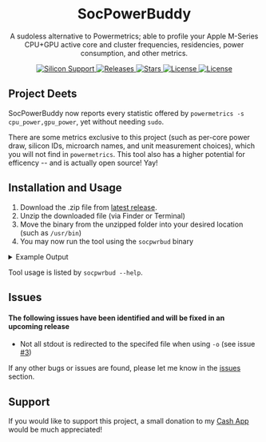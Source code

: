 <h1 align="center" style="">SocPowerBuddy</h1>
<p align="center">
A sudoless alternative to Powermetrics; able to profile your Apple M-Series CPU+GPU active core and cluster frequencies, residencies, power consumption, and other metrics.
</p>
<p align="center">
<a href="">
       <img alt="Silicon Support" src="https://img.shields.io/badge/SoC_Support-All_M1_Series_Offical-orange.svg"/>
    </a>
    <a href="https://github.com/BitesPotatoBacks/SocPowerBuddy/releases">
        <img alt="Releases" src="https://img.shields.io/github/release/BitesPotatoBacks/SocPowerBuddy.svg"/>
    </a>
    <a href="https://github.com/BitesPotatoBacks/SocPowerBuddy/stargazers">
        <img alt="Stars" src="https://img.shields.io/github/stars/BitesPotatoBacks/SocPowerBuddy.svg"/>
    </a>
    <a href="https://github.com/BitesPotatoBacks/SocPowerBuddy/blob/main/LICENSE">
        <img alt="License" src="https://img.shields.io/github/license/BitesPotatoBacks/SocPowerBuddy.svg"/>
    </a>
    <a href="https://cash.app/$bitespotatobacks">
        <img alt="License" src="https://img.shields.io/badge/donate-Cash_App-default.svg"/>
    </a>
</p>

## Project Deets
SocPowerBuddy now reports every statistic offered by `powermetrics -s cpu_power,gpu_power`, yet without needing `sudo`.

There are some metrics exclusive to this project (such as per-core power draw, silicon IDs, microarch names, and unit measurement choices), which you will not find in `powermetrics`. This tool also has a higher potential for efficency -- and is actually open source! Yay!

## Installation and Usage

1. Download the .zip file from [latest release](https://github.com/BitesPotatoBacks/SocPowerBuddy/releases).
2. Unzip the downloaded file (via Finder or Terminal)
3. Move the binary from the unzipped folder into your desired location (such as `/usr/bin`) 
4. You may now run the tool using the `socpwrbud` binary

<details>

<summary>Example Output</summary>

The following is a single metric sample taken by executing `socpwrbud -a -i 275` on an Macmini9,1 while running an GeekBench Benchmark:

```
Apple M1 T8103 (Sample 1):

	4-Core Icestorm ECPU:

		Instructions Retired:   1.14869e+08
		Instructions Per-Clock: 1.35419

		Power Consumption: 21.82 mW
		Active Frequency:  1032.62 MHz
		Active Residency:  20.49%
		Dvfm Distribution: (972 MHz: 85.39% [235ms]   1332 MHz: 13.52% [37ms]   2064 MHz: 1.09% [3ms])  

		Core 0:
			Power Consumption: 3.64 mW
			Active Frequency:  1040.09 MHz
			Active Residency:  10.42%
			Dvfm Distribution: (972 MHz: 84.94% [234ms]   1332 MHz: 13.17% [36ms]   2064 MHz: 1.89% [5ms])  
		Core 1:
			Power Consumption: 3.64 mW
			Active Frequency:  1042.85 MHz
			Active Residency:  8.92%
			Dvfm Distribution: (972 MHz: 82.78% [228ms]   1332 MHz: 16.01% [44ms]   2064 MHz: 1.21% [3ms])  
		Core 2:
			Power Consumption: 3.64 mW
			Active Frequency:  1035.74 MHz
			Active Residency:  5.54%
			Dvfm Distribution: (972 MHz: 83.02% [228ms]   1332 MHz: 16.62% [46ms]   2064 MHz: 0.36% [1ms])  
		Core 3:
			Power Consumption: 0 mW
			Active Frequency:  1144.24 MHz
			Active Residency:  2.10%
			Dvfm Distribution: (972 MHz: 56.57% [156ms]   1332 MHz: 41.25% [113ms]   2064 MHz: 2.17% [6ms])  

	4-Core Firestorm PCPU:

		Instructions Retired:   4.08990e+09
		Instructions Per-Clock: 4.67874

		Power Consumption: 4254.55 mW
		Active Frequency:  3126.83 MHz
		Active Residency:  96.16%
		Dvfm Distribution: (600 MHz: 0.02% [0ms]   1956 MHz: 1.39% [4ms]   2184 MHz: 1.45% [4ms]   2388 MHz: 2.90% [8ms]   2592 MHz: 1.45% [4ms]   2772 MHz: 1.86% [5ms]   2988 MHz: 1.42% [4ms]   3144 MHz: 1.46% [4ms]   3204 MHz: 88.05% [242ms])  

		Core 4:
			Power Consumption: 247.27 mW
			Active Frequency:  3166.74 MHz
			Active Residency:  7.32%
			Dvfm Distribution: (600 MHz: 0.24% [1ms]   2772 MHz: 3.02% [8ms]   2988 MHz: 8.34% [23ms]   3204 MHz: 88.41% [243ms])  
		Core 5:
			Power Consumption: 3650.91 mW
			Active Frequency:  3123.67 MHz
			Active Residency:  90.59%
			Dvfm Distribution: (1956 MHz: 1.48% [4ms]   2184 MHz: 1.54% [4ms]   2388 MHz: 3.08% [8ms]   2592 MHz: 1.54% [4ms]   2772 MHz: 1.73% [5ms]   2988 MHz: 1.50% [4ms]   3144 MHz: 1.55% [4ms]   3204 MHz: 87.59% [241ms])  
		Core 6:
			Power Consumption: 0 mW
			Active Frequency:  3173.20 MHz
			Active Residency:  0.01%
			Dvfm Distribution: (2772 MHz: 7.13% [20ms]   3204 MHz: 92.87% [255ms])  
		Core 7:
			Power Consumption: 0 mW
			Active Frequency:  3204 MHz
			Active Residency:  0.00%
			Dvfm Distribution: (3204 MHz: 100% [275ms])  

	8-Core Integrated Graphics:

		Power Consumption: 3.64 mW
		Active Frequency:  705.09 MHz
		Active Residency:  1.10%
		Dvfm Distribution: (396 MHz: 4.60% [13ms]   720 MHz: 95.40% [262ms])  
```

</details>

Tool usage is listed by `socpwrbud --help`.

## Issues
#### The following issues have been identified and will be fixed in an upcoming release
- Not all stdout is redirected to the specifed file when using `-o` (see issue [#3](https://github.com/BitesPotatoBacks/SocPowerBuddy/issues/3)) 

If any other bugs or issues are found, please let me know in the [issues](https://github.com/BitesPotatoBacks/SocPowerBuddy/issues) section.

## Support
If you would like to support this project, a small donation to my [Cash App](https://cash.app/$bitespotatobacks) would be much appreciated!
